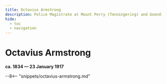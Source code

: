 ```yaml
---
title: Octavius Armstrong
description: Police Magistrate at Mount Perry (Tenningering) and Goondiwindi
hide:
  - toc
  - navigation 
---
```


# Octavius Armstrong

**ca. 1834 — 23 January 1917**

--8<-- "snippets/octavius-armstrong.md"

